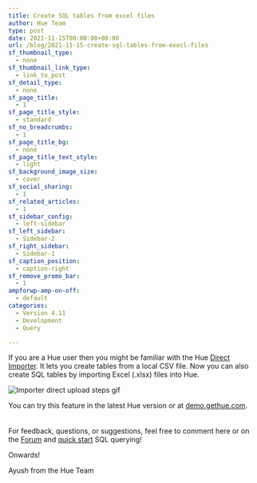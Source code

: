 ```yaml
---
title: Create SQL tables from excel files
author: Hue Team
type: post
date: 2021-11-15T00:00:00+00:00
url: /blog/2021-11-15-create-sql-tables-from-execl-files
sf_thumbnail_type:
  - none
sf_thumbnail_link_type:
  - link_to_post
sf_detail_type:
  - none
sf_page_title:
  - 1
sf_page_title_style:
  - standard
sf_no_breadcrumbs:
  - 1
sf_page_title_bg:
  - none
sf_page_title_text_style:
  - light
sf_background_image_size:
  - cover
sf_social_sharing:
  - 1
sf_related_articles:
  - 1
sf_sidebar_config:
  - left-sidebar
sf_left_sidebar:
  - Sidebar-2
sf_right_sidebar:
  - Sidebar-1
sf_caption_position:
  - caption-right
sf_remove_promo_bar:
  - 1
ampforwp-amp-on-off:
  - default
categories:
  - Version 4.11
  - Development
  - Query

---
```


If you are a Hue user then you might be familiar with the Hue [Direct Importer](/blog/2021-05-26-improved-hue-importer-select-a-file-choose-a-dialect-create-a-table/). It lets you create tables from a local CSV file. Now you can also create SQL tables by importing Excel (.xlsx) files into Hue.


![Importer direct upload steps gif](https://cdn.gethue.com/uploads/2021/11/direct_importer_xlsx.gif)


You can try this feature in the latest Hue version or at [demo.gethue.com](https://demo.gethue.com/hue/indexer/importer).  
</br>
</br>
For feedback, questions, or suggestions, feel free to comment here or on the [Forum](https://discourse.gethue.com/) and [quick start](https://docs.gethue.com/quickstart/) SQL querying!

Onwards!

Ayush from the Hue Team